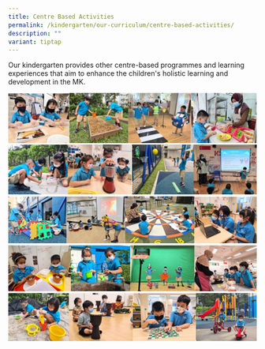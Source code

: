 ```yaml
---
title: Centre Based Activities
permalink: /kindergarten/our-curriculum/centre-based-activities/
description: ""
variant: tiptap
---
```

Our kindergarten provides other centre-based programmes and learning experiences that aim to enhance the children's holistic learning and development in the MK.

![](/images/MK/centre%20based%20activity%201.jpg)
![](/images/MK/centre%20based%20activity%202.jpg)
![](/images/MK/centre%20based%20activity%203.jpg)
![](/images/MK/centre%20based%20activity%204.jpg)
![](/images/MK/centre%20based%20activity%205.jpg)